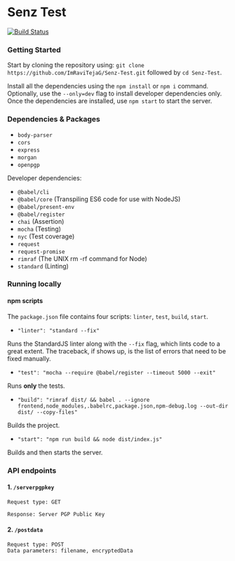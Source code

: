 # Senz Test
[![Build Status](https://travis-ci.org/ImRaviTejaG/Senz-Test.svg?branch=master)](https://travis-ci.org/ImRaviTejaG/Senz-Test)

### Getting Started
Start by cloning the repository using: `git clone https://github.com/ImRaviTejaG/Senz-Test.git` followed by `cd Senz-Test`.

Install all the dependencies using the `npm install` or `npm i` command. Optionally, use the `--only=dev` flag to install developer dependencies only. Once the dependencies are installed, use `npm start` to start the server.

### Dependencies & Packages
- `body-parser`
- `cors`
- `express`
- `morgan`
- `openpgp`

Developer dependencies:
- `@babel/cli`
- `@babel/core` (Transpiling ES6 code for use with NodeJS)
- `@babel/present-env`
- `@babel/register`
- `chai` (Assertion)
- `mocha` (Testing)
- `nyc` (Test coverage)
- `request`
- `request-promise`
- `rimraf` (The UNIX rm -rf command for Node)
- `standard` (Linting)

### Running locally
#### npm scripts
The `package.json` file contains four scripts: `linter`, `test`, `build`, `start`.

- `"linter": "standard --fix"`

Runs the StandardJS linter along with the `--fix` flag, which lints code to a great extent. The traceback, if shows up, is the list of errors that need to be fixed manually.

- `"test": "mocha --require @babel/register --timeout 5000 --exit"`

Runs **only** the tests.

- `"build": "rimraf dist/ && babel . --ignore frontend,node_modules,.babelrc,package.json,npm-debug.log --out-dir dist/ --copy-files"`

Builds the project.

- `"start": "npm run build && node dist/index.js"`

Builds and then starts the server.

### API endpoints
#### 1. `/serverpgpkey`
```
Request type: GET
```
```
Response: Server PGP Public Key
```

#### 2. `/postdata`
```
Request type: POST
Data parameters: filename, encryptedData
```